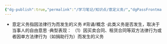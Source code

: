 ```yaml
---
{"dg-publish":true,"permalink":"/学习笔记/知识点/意定义务/","dgPassFrontmatter":true}
---
```


- 意定义务指因法律行为而发生的义务 #背诵/概念 
·此类义务是否发生，取决于当事人的自由意思
·典型表现：
（1）因买卖合同、租货合同等双方法律行为或者因单方法律行为（如捐助行为）而发生的义务